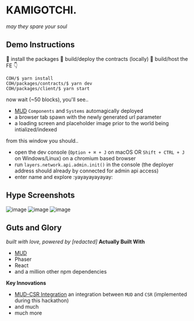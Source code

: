 # KAMIGOTCHI.

*may they spare your soul*

## Demo Instructions
👏 install the packages 👏  build/deploy the contracts (locally) 👏 build/host the FE 👇 
```
COH/$ yarn install
COH/packages/contracts/$ yarn dev
COH/packages/client/$ yarn start
```

now wait (~50 blocks), you'll see..
- [MUD](https://mud.dev/) `Components` and `Systems` automagically deployed
- a browser tab spawn with the newly generated url parameter
- a loading screen and placeholder image prior to the world being intialized/indexed

from this window you should..
- open the dev console (`Option + ⌘ + J` on macOS OR `Shift + CTRL + J` on Windows/Linux) on a chromium based browser
- run `layers.network.api.admin.init()` in the console (the deployer address should already by connected for admin api access)
- enter name and explore :yayayayayayay:

## Hype Screenshots
![image](https://user-images.githubusercontent.com/102979407/219812768-d2e8fb41-1d7f-4c96-b9d0-2673c0244ee1.png)
![image](https://user-images.githubusercontent.com/102979407/219812800-61c58784-9bdf-452a-a874-2a38c7649c3e.png)
![image](https://user-images.githubusercontent.com/102979407/219812818-7fd8fda5-56c0-4ca0-9500-a371f1e3534a.png)

## Guts and Glory
_built with love, powered by \[redacted\]_
**Actually Built With**
- [MUD](https://mud.dev/)
- Phaser
- React
- and a million other npm dependencies

**Key Innovations**
- [MUD-CSR Integration](https://github.com/Asphodel-OS/mud-csr) an integration between `MUD` and `CSR` (implemented during this hackathon)
- and much
- much more
